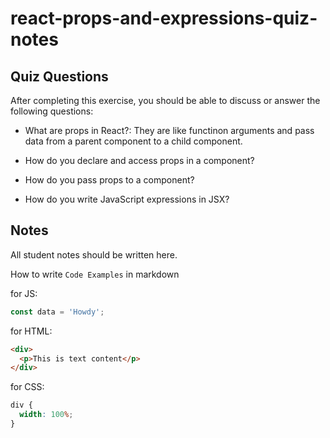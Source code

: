 # react-props-and-expressions-quiz-notes

## Quiz Questions

After completing this exercise, you should be able to discuss or answer the following questions:

- What are props in React?: They are like functinon arguments and pass data from a parent component to a child component.

- How do you declare and access props in a component?

- How do you pass props to a component?

- How do you write JavaScript expressions in JSX?

## Notes

All student notes should be written here.

How to write `Code Examples` in markdown

for JS:

```javascript
const data = 'Howdy';
```

for HTML:

```html
<div>
  <p>This is text content</p>
</div>
```

for CSS:

```css
div {
  width: 100%;
}
```
